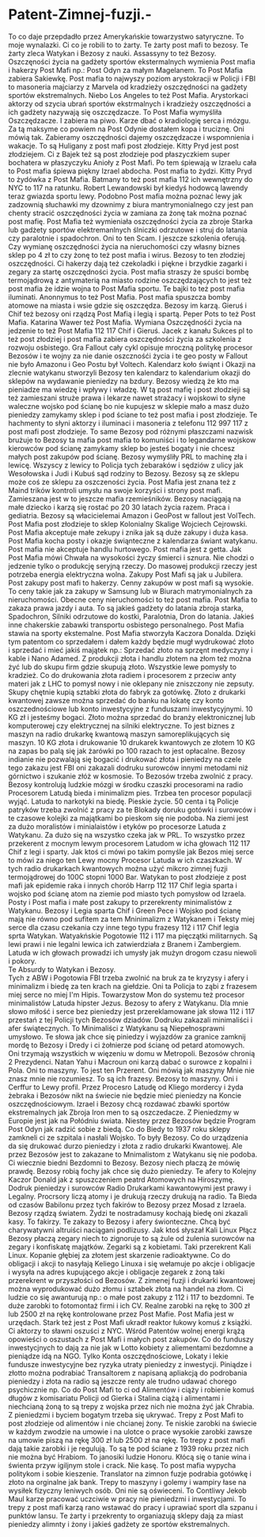 # Patent-Zimnej-fuzji.-
To co daje przepdadło przez Amerykańskie towarzystwo satyryczne. To moje wynalazki. Ci co je robili to to żarty. Te żarty post mafi to bezosy. Te żarty zleca Watykan i Bezosy z nauki. Assassyny to też Bezosy.  
Oszczęności życia na gadżety sportów ekstermalnych wymienia Post mafia i hakerzy Post Mafi np.: Post Odyn za małym Magelanem. 
To Post Mafia zabiera Sakiewkę. Post mafia to najwyszy poziom arystokracji w Policji i FBI to masoneria majciarzy z Marvela od kradzieży oszczędności na gadżety sportów ekstremalnych. 
Niebo Los Angeles to też Post Mafia. Arystorkaci aktorzy od szycia ubrań sportów ekstrmalnych i kradzieży oszczędności a ich gadżety nazywają się oszczędzacze. To Post Mafia wymyśliła Oszczędzacze. I zabiera na piwo. Karze dbać o kradiologię serca i mózgu. 
Za tą maksyme co powiem na Post Odynie dostałem kopa i truciznę. Oni mówią tak. Zabieramy oszczędności dajemy oszczędzacze i wspomnienia i wakacje. To są Huligany z post mafi post złodzieje. Kitty Pryd jest post złodziejem. Ci z Bajek też są post złodzieje pod płaszyczkiem super bochatera w płaszyczyku Anioły z Post Mafi. 
Po tem śpiewają w Izraelu cała to Post mafia śpiewa piękny Izrael abdocha. Post mafia to żydzi. Kitty Pryd to żydówka z Post Mafia. Batmany to też post mafia 112 ich wewnętrzny do NYC to 117 na ratunku.  Robert Lewandowski był kiedyś hodowcą lawendy teraz gwiazda sportu lewy. Podobno Post mafia można poznać lewy jak zadzownią słuchawki my dzownimy z biura mantrymonialnego czy jest pan chenty stracić oszczędności życia w zamiana za żonę tak można poznać post mafię. Post Mafia też wymieniała oszczędności życia za zbroje Starka lub gadżety sportów elektremanlnych ślniczki odrzutowe i struj do latania czy paralotnie i spadochron. 
Oni to ten Scam. I jeszcze szkolenia oferują. Czy wymianę oszczędności życia na nieruchomości czy własny biznes sklep po 4 zł to czy żonę to też post mafia i wirus.
Bezosy to ten złodziej oszczędności. 
Ci hakerzy dają też czekoladki i piękne i brzydkie zagarki i zegary za startę oszczędności życia. 
Post mafia straszy że spuści bombę termojądrową z antymaterią na miasto rodzine oszczędzających to jest też post mafia że idzie wojna to Post Mafia sportu. Te bajki to też post mafia iluminati. Anonnymus to też Post Mafia. Post mafia spuszcza bomby atomowe na miasta i wsie gdzie się oszczędza. Bezosy im karzą. Gieruś i Chif też bezosy oni rządzą Post Mafią i legią i spartą. 
Peper Pots to też Post Mafia. Katarina Wawer też Post Mafia. Wymiana Oszczędnośći życia na jedzenie to też Post Mafia 112 117 Chif i Gieruś. 
Jacek z kanału Sukces pl to też post złodziej i post mafia zabiera oszczędności życia za szkolenia z rozwoju osbistego. Gra Fallout cały cykl opisuje mroczną politykę procesor Bezosów i te wojny za nie danie oszcznośći życia i te geo posty w Fallout nie było Amazonu i Geo Postu był Voltech. 
Kalendarz koło świąnt i Okazji na zlecnie watykanu stworzyli Bezosy ten kalendarz to kalendarium okazji do sklepów na wydawanie pieniedzy na bzdury. Bezosy wiedzą że kto ma pieniadze ma wiedzę i wpływy i władzę. W tą post mafię i post złodzieji są też zamieszani struże prawa i lekarze nawet strażacy i wojskowi to słyne waleczne wojsko pod ścianę bo nie kupujesz w sklepie mało a masz dużo pieniedzy zamykamy sklep i pod ściane to też post mafia i post złodzieje. 
Te hachmenty to słyni aktorzy i iluminaci i masoneria z telefonu 112 997 117 z post mafi post złodzieje. To same Bezosy pod różnymi płaszczami nazwisk brużuje to Bezosy ta mafia post mafia to komuniści i to legandarne wojskow kierowców pod ścianę zamykamy sklep bo jesteś bogaty i nie chcesz małych post zakupów pod ścianę. 
Bezosy wymyśliły PRL to machinę zła i lewicę. Wszyscy z lewicy to Policja tych żebaraków i sędziów z ulicy jak Wesołowska i Judi i Kubuś sąd rodziny to Bezosy. 
Bezosy są ze sklepu może coś ze sklepu za oszczeności życia. 
Post Mafia jest znana też z Maind trików kontroli umysłu na swoje korzyści i strony post mafi. 
Zamieszana jest w to jeszcze mafia rzemieśników. 
Bezosy naciągają na małe dziecko i karzą się rostać po 20 30 latach życia razem. Praca i gediatria. 
Bezosy są włacicielemai Amazon i GeoPost w fallout jest VolTech. 
Post Mafia post złodzieje to sklep Kolonialny Skalige Wojciech Cejrowski. 
Post Mafia akceptuje małe zekupy i znika jak są duże zakupy i duża kasa. 
Post Mafia kocha posty i okazje świąnteczne z kalendarza świant watykanu. Post mafia nie akceptuje handlu hurtowego. 
Post mafia jest z getta. 
Jak Post Mafia mówi Chwała na wysokości życzy śmierci i sznura. 
Nie chodzi o jedzenie tylko o produkcję seryjną rzeczy. 
Do masowej produkcji rzeczy jest potrzeba energia elektryczna wolna. 
Zakupy Post Mafi są jak u Jubilera. 
Post zakupy post mafi to hakerzy. 
Cenny zakupów w post mafi są wysokie. To ceny takie jak za zakupy w Samsung lub w Biurach matrymonialnych za nieruchomości. 
Obecne ceny nieruchomości to też post mafia. 
Post Mafia to zakaza prawa jazdy i auta. To są jakieś gadżety do latania zbroja starka, Spadochron, Silniki odrzutowe do kostki, Paralotnia, Dron do latania. Jakieś inne chakerskie zabawki transportu osbistego personalnego. 
Post Mafia stawia na sporty ekstemalne. 
Post Mafia stworzyła Kaczora Donalda. 
Dzięki tym patentom co sprzedałem i dałem każdy będzie mugł wydrukować złoto i sprzedać i mieć jakiś majątek np.: Sprzedać złoto na sprzęnt medyczyny i kable i Nano Adamed. 
Z produkcji złota i handlu złotem na złom też można żyć lub do skupu firm gdzie skupują złoto. 
Wszystkie lewe pomysły to kradzież. Co do drukowania złota radiem i procesorem z przeciw anty materi jak z LHC to pomysł nowy i nie oklepany nie zniszczony nie zepsuty. Skupy chętnie kupią sztabki złota do fabryk za gotówkę. 
Złoto z drukarki kwantowej zawsze można sprzedać do banku na lokatę czy konto oszczednościowe lub konto inwestycyjne z funduszami inwestycyjnymi. 10 KG zł i jesteśmy bogaci. 
Złoto można sprzedać do branży elektronicznej lub komputerowej czy elektrycznej na silniki elektryczne. 
To jest biznes z maszyn na radio drukarkę kwantową maszyn samoreplikujących się maszyn. 10 KG złota i drukowanie 10 drukarek kwantowych ze złotem 10 KG na zapas bo palą się jak żarówki po 100 razach to jest opłacalne. 
Bezosy indianie nie pozwalają się bogacić i drukować złota i pieniedzy na czele tego zakazu jest FBI oni zakazali dodruku surowców innymi metodami niż górnictwo i szukanie złóż w kosmosie. To Bezosów trzeba zwolnić z pracy. 
Bezosy kontrolują ludzkie mózgi w środku czaszki procesorami na radio Procesorem Latudą bieda i minimalizm pies. Trzbea ten procesor populacji wyjąć. Latuda to narkotyki na biedę. Pieskie życie. 
50 centa i tą Policje patryków trzeba zwolnić z pracy za te Blokady doruku gotówki i surowców i te czasowe kolejki za majątkami bo pieskom się nie podoba. 
Na ziemi jest za dużo moralistów i minialaistów i etyków po procesorze Latuda z Watykanu. Za dużo się na wszystko czeka jak w PRL. 
To wszystko przez przekerent z mocnym lewym procesorem Latudom w icha głowach 112 117 Chif z legi i sparty. 
Jak ktoś ci mówi po takim pomyśle jak Bezos miej serce to mówi za niego ten Lewy mocny Procesor Latuda w ich czaszkach. 
W tych radio drukarkach kwantowych można użyć mikcro zimnej fuzji termojądrowej do 100C stopni 1000 Bar. 
Watykan to post złodzieje z post mafi jak epidemie raka i innych chorób Harrp 112 117 Chif legia sparta i wojsko pod ścianę atom na ziemie pod miasto tych pomysłow od Izraela. 
Posty i Post mafia i małe post zakupy to przerekrenty minimalistów z Watykanu. 
Bezosy i Legia sparta Chif i Green Pece i Wojsko pod ścianę mają nie równo pod sufitem za tem Mninimalizm z Watykanem i Teksty miej serce dla czasu czekania czy inne tego typu frazesy 112 i 117 Chif legia sprta Watykan. 
Watyakńskie Pogotowie 112 i 117 ma pięczątki militarnych. Są lewi prawi i nie legalni lewica ich zatwierdziała z Branem i Zambergiem. 
Latuda w ich głowach prowadzi ich umysły jak mużyn drogom czasu niewoli i pokory.  
Te Absurdy to Watykan i Bezosy.  
Tych z ABW i Pogotowia FBI trzeba zwolnić na bruk za te kryzysy i afery i minimalizm i biedę za ten krach na giełdzie. 
Oni ta Policja to ząbi z frazesem miej serce no miej I'm Hipis.
Towarzystow Mon do systemu też procesor minimalistów Latuda hipster Jezus. 
Bezosy to afery z Watykanu. 
Dla mnie słowo miłość i serce bez pieniedzy jest przereklamowane jak słowa 112 i 117 przestań z tej Policji tych Bezosów dziadów. 
Dodruku zakazali minimaliści i afer świątecznych. 
To Minimaliści z Watykanu są Niepełnosprawni umysłowo. 
Te słowa jak chce się piniedzy i wyjazdów za granice zamknij mordę to Bezosy i Dredy i ci żołnierze pod ścianę od petard atomowych. Oni trzymają wszystkich w więzeniu w domu w Metropoli. 
Bezosów chronią 2 Prezydenci. Natan Yahu i Macroun oni karzą dabać o surowce z kopalni i Pola. Oni to maszyny. To jest ten Przerent. Oni mówią jak maszyny Mnie nie znasz mnie nie rozumiesz. To są ich frazesy. Bezosy to maszyny. 
Oni i Cerffur to Lewy profil. 
Przez Procesro Latudę od Kliego mordercy i żyda żebraka i Bezosów nikt na świecie nie będzie mieć pieniedzy na Koncie oszczędnościowym. Izrael i Bezosy chcą rozdawać zbawki sportów ekstremalnych jak Zbroja Iron men to są oszczedacze. 
Z Pieniedzmy w Europie jest jak na Połódniu świata. Niestey przez Bezosów będzie Program Post Odyn jak radzić sobie z biedą. 
Co do Biedy to 1937 roku sklepy zamkneli ci ze szpitala i nasłali Wojsko. To były Bezosy. Co do urządzenia da się drukować durzo pieniedzy i złota z radio drukarki Kwantowej. Ale przez Bezosów jest to zakazane to Mnimalistom z Watykanu się nie podoba. 
Ci wiecznie biedni Bezdomni to Bezosy. Bezosy niech płaczą że mówię prawdę. 
Bezosy robią fochy jak chce się dużo pieniedzy. 
Te afery to Kolejny Kaczor Donald jak z spuszczeniem peatrd Atomowych na Hiroszymę. 
Dodruk pieniedzy i surowców Radio Drukarkami kawantowymi jest prawy i Legalny. Procrsory liczą atomy i je drukują rzeczy drukują na radio. 
Ta Bieda od czasów Babilonu przez tych fakirów to Bezosy przez Mosad z Izraela. 
Bezosy rządzą światem. 
Żydzi te nostradamusy kochają biedę oni zkazali kasy. To fakirzy. 
Te zakazy to Bezosy i afery świonteczne. Chcą być charywatywni altruiści naciągani podlizusy. 
Jak ktoś słyszał Kali Linux Płącz Bezosy płaczą zegary niech to zignoruje to są żule od żulenia surowców na zegary i konfiskatę majątków. Zegarki są z kobietami. Taki przerekrent Kali Linux. 
Kopanie głębiej za złotem jest skarzenie radioaktywne. 
Co do obligacji i akcji to nasyłają Keliego Linuxa i się wełamuje po akcje i obligacje i wysyła na adres kupującego akcje i obligacje zegarek z żoną taki przerekrent w przyszłości od Bezosów. 
Z zimenej fuzji i drukarki kwantowej można wyprodukować dużo złomu i sztabek złota na handel na złom. 
Ci ludzie co się awanturują np.: o małe post zakupy z 112 i 117 to bezdomni.
Te duże zarobki to fotomontaż firmi i ich CV. Realne zarobki na rękę to 300 zł lub 2500 zł na rękę kontrolowane przez Post Mafie. Post Mafia jest w urzędach. 
Stark też jest z Post Mafi ukradł reaktor łukowy komuś z książki. Ci aktorzy to sławni oszuści z NYC. 
Wśród Patentów wolnej energi krążą opowieści o oszustach z Post Mafi i małych post zakupów. 
Co do funduszy inwestycjnych to dają za nie jak w Lotto kobiety z aliementami bezdomne a pieniądze idą na NGO. Tylko Konta oszczędnościowe, Lokaty i lekie fundusze inwestycyjne bez ryzyka utraty pieniedzy z inwestycji.
Piniądze i złotto można podrabiać Transaltorem z napisaną apliakcją do podrobania pieniedzy i złota na radio są jeszcze renty ale trudno udawać chorego psychicznie np. Co do Post Mafi to ci od Alimentów i ciąży i robienie komuś długów z komisariatu Policji od Gierka i Stalina ciążą i alimentami i niechcianą żoną to są trepy z wojska przez nich nie można żyć jak Chrabia. Z pieniedzmi i byciem bogatym trzeba się ukrywać. 
Trepy z Post Mafi to post złodzieje od alimentów i nie chcianej żony. 
Te niskie zarobki na świecie w każdym zwodzie na umowie i na ulotce o prace wysokie zarobki zawsze na umowie piszą na rękę 300 zł lub 2500 zł na rękę. To trepy z post mafi dają takie zarobki i je regulują. To są te pod ściane z 1939 roku przez nich nie można być Hrabiom. To janosiki ludzie Honoru. Kłócą się o tanie wina i świenta przyw igiljnym stole i crack. Nie kasę. 
To post mafia wypycha politykom i sobie kieszenie. 
Translator na zimnon fuzje podrabia gotówkę i złoto na orginalne jak bank. Trepy to maszyny i golemy i wampiry łase na wysiłek fizyczny leniwych osób. Oni nie są oświeceni. 
To Contliwy Jekob Maul karze pracować uczciwie w pracy nie pieniedzmi i inwestycjami. To trepy z post mafi karzą rano wstawać do pracy i uprawiać sport dla szpanu i punktów lansu. 
Te żarty i przekrenty to organiazują sklepy dają za miast pieniedzy alimnty i żony i jakieś gadżety ze sportów ekstremalnych. 

